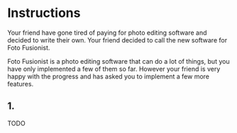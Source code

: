 # Instructions

Your friend have gone tired of paying for photo editing software and decided to write their own.
Your friend decided to call the new software for Foto Fusionist.

Foto Fusionist is a photo editing software that can do a lot of things, but you have only implemented a few of them so far.
However your friend is very happy with the progress and has asked you to implement a few more features.


## 1. 

TODO